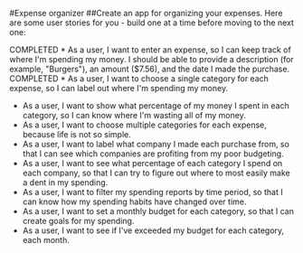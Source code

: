 #Expense organizer
##Create an app for organizing your expenses. Here are some user stories for you - build one at a time before moving to the next one:

COMPLETED * As a user, I want to enter an expense, so I can keep track of where I'm spending my money. I should be able to provide a description (for example, "Burgers"), an amount ($7.56), and the date I made the purchase.
COMPLETED * As a user, I want to choose a single category for each expense, so I can label out where I'm spending my money.
* As a user, I want to show what percentage of my money I spent in each category, so I can know where I'm wasting all of my money.
* As a user, I want to choose multiple categories for each expense, because life is not so simple.
* As a user, I want to label what company I made each purchase from, so that I can see which companies are profiting from my poor budgeting.
* As a user, I want to see what percentage of each category I spend on each company, so that I can try to figure out where to most easily make a dent in my spending.
* As a user, I want to filter my spending reports by time period, so that I can know how my spending habits have changed over time.
* As a user, I want to set a monthly budget for each category, so that I can create goals for my spending.
* As a user, I want to see if I've exceeded my budget for each category, each month.
